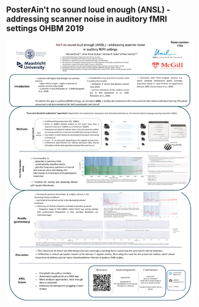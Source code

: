 ## PosterAin't no sound loud enough (ANSL) - addressing scanner noise in auditory fMRI settings OHBM 2019

![Poster ASNL](ANSL_OHBM_2019.png)

